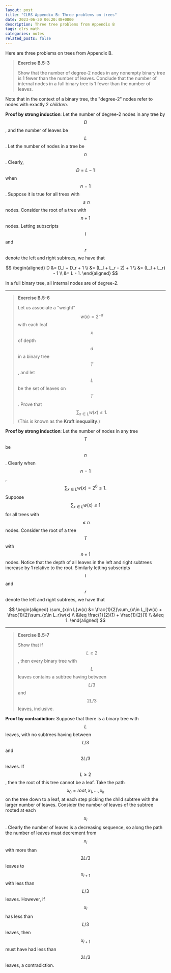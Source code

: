 ```yaml
---
layout: post
title: "CLRS Appendix B: Three problems on trees"
date: 2023-06-30 00:20:48+0800
description: Three tree problems from Appendix B
tags: clrs math
categories: notes
related_posts: false
---
```


Here are three problems on trees from Appendix B.

> **Exercise B.5-3**
>
> Show that the number of degree-2 nodes in any nonempty binary tree is 1 fewer than the number of leaves. Conclude that the number of internal nodes in a full binary tree is 1 fewer than the number of leaves.

Note that in the context of a binary tree, the "degree-2" nodes refer to nodes with exactly 2 _children_.

**Proof by strong induction**: Let the number of degree-2 nodes in any tree by $$D$$, and the number of leaves be $$L$$. Let the number of nodes in a tree be $$n$$. Clearly, $$D=L-1$$ when $$n=1$$. Suppose it is true for all trees with $$\leq n$$ nodes. Consider the root of a tree with $$n+1$$ nodes. Letting subscripts $$l$$ and $$r$$ denote the left and right subtrees, we have that

$$
\begin{aligned}
D &= D_l + D_r + 1 \\
&= (L_l + L_r - 2) + 1 \\
&= (L_l + L_r) - 1 \\
&= L - 1.
\end{aligned}
$$

In a full binary tree, all internal nodes are of degree-2.

---

> **Exercise B.5-6**
>
> Let us associate a "weight" $$w(x)=2^{-d}$$ with each leaf $$x$$ of depth $$d$$ in a binary tree $$T$$, and let $$L$$ be the set of leaves on $$T$$. Prove that $$\sum_{x\in L} w(x) \leq 1.$$ (This is known as the **Kraft inequality**.)

**Proof by strong induction**: Let the number of nodes in any tree $$T$$ be $$n$$. Clearly when $$n=1$$, $$\sum_{x\in L}w(x) = 2^0 \leq 1.$$ Suppose $$\sum_{x\in L}w(x) \leq 1 $$ for all trees with $$\leq n$$ nodes. Consider the root of a tree $$T$$ with $$n+1$$ nodes. Notice that the depth of all leaves in the left and right subtrees increase by 1 relative to the root. Similarly letting subscripts $$l$$ and $$r$$ denote the left and right subtrees, we have that

$$
\begin{aligned}
\sum_{x\in L}w(x) &= \frac{1}{2}\sum_{x\in L_l}w(x) + \frac{1}{2}\sum_{x\in L_r}w(x) \\
&\leq \frac{1}{2}(1) + \frac{1}{2}(1) \\
&\leq 1.
\end{aligned}
$$

---

> **Exercise B.5-7**
>
> Show that if $$L\geq 2$$, then every binary tree with $$L$$ leaves contains a subtree having between $$L/3$$ and $$2L/3$$ leaves, inclusive.

**Proof by contradiction**: Suppose that there is a binary tree with $$L$$ leaves, with no subtrees having between $$L/3$$ and $$2L/3$$ leaves. If $$L\geq 2$$, then the root of this tree cannot be a leaf. Take the path $$x_0 = root, x_1, \ldots , x_k$$ on the tree down to a leaf, at each step picking the child subtree with the larger number of leaves. Consider the number of leaves of the subtree rooted at each $$x_i$$. Clearly the number of leaves is a decreasing sequence, so along the path the number of leaves must decrement from $$x_i$$ with more than $$2L/3$$ leaves to $$x_{i+1}$$ with less than $$L/3$$ leaves. However, if $$x_i$$ has less than $$L/3$$ leaves, then $$x_{i+1}$$ must have had less than $$2L/3$$ leaves, a contradiction.
